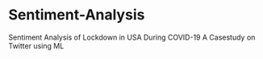 # Sentiment-Analysis
Sentiment Analysis of Lockdown in USA During COVID-19 A Casestudy on Twitter using ML

